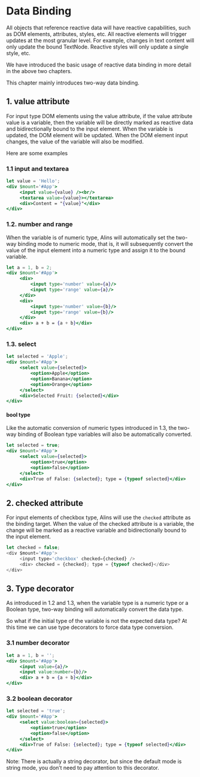 # Data Binding

All objects that reference reactive data will have reactive capabilities, such as DOM elements, attributes, styles, etc. All reactive elements will trigger updates at the most granular level. For example, changes in text content will only update the bound TextNode. Reactive styles will only update a single style, etc.

We have introduced the basic usage of reactive data binding in more detail in the above two chapters.

This chapter mainly introduces two-way data binding.

## 1. value attribute

For input type DOM elements using the value attribute, if the value attribute value is a variable, then the variable will be directly marked as reactive data and bidirectionally bound to the input element. When the variable is updated, the DOM element will be updated. When the DOM element input changes, the value of the variable will also be modified.

Here are some examples

### 1.1 input and textarea

<CodeBox/>

```jsx
let value = 'Hello';
<div $mount='#App'>
     <input value={value} /><br/>
     <textarea value={value}></textarea>
     <div>Content = "{value}"</div>
</div>
```

### 1.2. number and range

When the variable is of numeric type, Alins will automatically set the two-way binding mode to numeric mode, that is, it will subsequently convert the value of the input element into a numeric type and assign it to the bound variable.

<CodeBox/>

```jsx
let a = 1, b = 2;
<div $mount='#App'>
     <div>
         <input type='number' value={a}/>
         <input type='range' value={a}/>
     </div>
     <div>
         <input type='number' value={b}/>
         <input type='range' value={b}/>
     </div>
     <div> a + b = {a + b}</div>
</div>
```

### 1.3. select

<CodeBox/>

```jsx
let selected = 'Apple';
<div $mount='#App'>
     <select value={selected}>
         <option>Apple</option>
         <option>Banana</option>
         <option>Orange</option>
     </select>
     <div>Selected Fruit: {selected}</div>
</div>
```

#### bool type

Like the automatic conversion of numeric types introduced in 1.3, the two-way binding of Boolean type variables will also be automatically converted.

<CodeBox/>

```jsx
let selected = true;
<div $mount='#App'>
     <select value={selected}>
         <option>true</option>
         <option>false</option>
     </select>
     <div>True of False: {selected}; type = {typeof selected}</div>
</div>
```

## 2. checked attribute

For input elements of checkbox type, Alins will use the `checked` attribute as the binding target. When the value of the checked attribute is a variable, the change will be marked as a reactive variable and bidirectionally bound to the input element.

<CodeBox/>

```js
let checked = false;
<div $mount='#App'>
     <input type='checkbox' checked={checked} />
     <div> checked = {checked}; type = {typeof checked}</div>
</div>
```

## 3. Type decorator

As introduced in 1.2 and 1.3, when the variable type is a numeric type or a Boolean type, two-way binding will automatically convert the data type.

So what if the initial type of the variable is not the expected data type? At this time we can use type decorators to force data type conversion.

### 3.1 number decorator

<CodeBox/>

```jsx
let a = 1, b = '';
<div $mount='#App'>
     <input value={a}/>
     <input value:number={b}/>
     <div> a + b = {a + b}</div>
</div>
```

### 3.2 boolean decorator

<CodeBox/>

```jsx
let selected = 'true';
<div $mount='#App'>
     <select value:boolean={selected}>
         <option>true</option>
         <option>false</option>
     </select>
     <div>True of False: {selected}; type = {typeof selected}</div>
</div>
```

Note: There is actually a string decorator, but since the default mode is string mode, you don’t need to pay attention to this decorator.